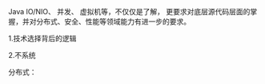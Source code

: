 



 Java IO/NIO、
 并发、
 虚拟机等，不仅仅是了解，
 更要求对底层源代码层面的掌握，并对分布式、安全、性能等领域能力有进一步的要求。
 
 
1.技术选择背后的逻辑
 
2.不系统




分布式：





